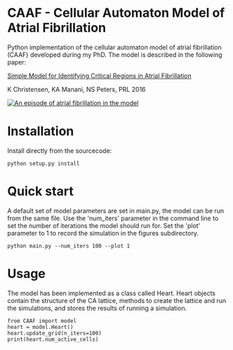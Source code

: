 # CAAF - Cellular Automaton Model of Atrial Fibrillation
Python implementation of the cellular automaton model of atrial fibrillation
(CAAF) developed during my PhD. The model is described in the following paper:

[Simple Model for Identifying Critical Regions in Atrial Fibrillation](https://journals.aps.org/prl/abstract/10.1103/PhysRevLett.114.028104)

K Christensen, KA Manani, NS Peters, PRL 2016

[![An episode of atrial fibrillation in the model](https://img.youtube.com/vi/a-uq-mvUqCM/0.jpg)](https://www.youtube.com/watch?v=a-uq-mvUqCM)



# Installation
Install directly from the sourcecode:

    python setup.py install

# Quick start
A default set of model parameters are set in main.py, the model can be run from
the same file. Use the 'num_iters' parameter in the command line to set the number of iterations
the model should run for. Set the 'plot' parameter to 1 to record the simulation in the figures subdirectory.

    python main.py --num_iters 100 --plot 1

# Usage
The model has been implemented as a class called Heart. Heart objects contain
the structure of the CA lattice, methods to create the lattice and run the simulations,
and stores the results of running a simulation.

    from CAAF import model
    heart = model.Heart()
    heart.update_grid(n_iters=100)
    print(heart.num_active_cells)

